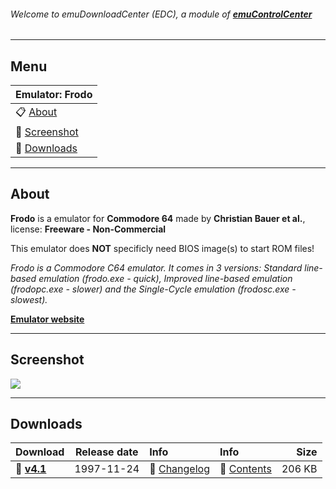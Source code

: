 ###### Welcome to emuDownloadCenter (EDC), a module of [**emuControlCenter**](https://github.com/PhoenixInteractiveNL/emuControlCenter/wiki/)
***
## Menu
| **Emulator: Frodo** |
|:---------|
| :clipboard: [About](#about) |
| :sunrise: [Screenshot](#screenshot) |
| :floppy_disk: [Downloads](#downloads) |
***
## About
**Frodo** is a emulator for **Commodore 64** made by **Christian Bauer et al.**, license: **Freeware - Non-Commercial**

This emulator does **NOT** specificly need BIOS image(s) to start ROM files!

_Frodo is a Commodore C64 emulator. It comes in 3 versions: Standard line-based emulation (frodo.exe - quick), Improved line-based emulation (frodopc.exe - slower) and the Single-Cycle emulation (frodosc.exe - slowest)._

[**Emulator website**](http://frodo.cebix.net/)
***
## Screenshot
![](https://raw.githubusercontent.com/PhoenixInteractiveNL/emuDownloadCenter/master/hooks/frodo/screen.jpg)
***
## Downloads
| Download | Release date  | Info       | Info       | Size       |
|:---------|:-------------:|:-----------|:-----------|-----------:|
| :floppy_disk: [**v4.1**](https://github.com/PhoenixInteractiveNL/edc-repo0002/raw/master/frodo/4.1.7z) | 1997-11-24 | :page_facing_up: [Changelog](https://github.com/PhoenixInteractiveNL/edc-repo0002/blob/master/frodo/4.1_changelog.txt) | :mag_right: [Contents](https://github.com/PhoenixInteractiveNL/edc-repo0002/blob/master/frodo/4.1_contents.txt) | 206 KB |
